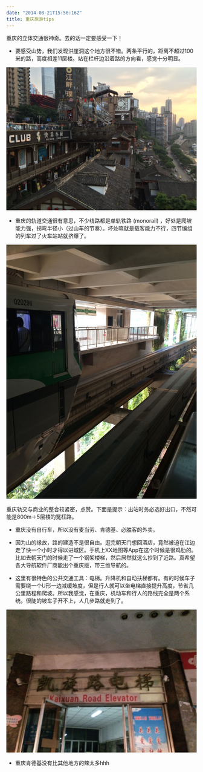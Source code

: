 ```yaml
---
date: "2014-08-21T15:56:16Z"
title: 重庆旅游tips
---
```


重庆的立体交通很神奇。去的话一定要感受一下！

* 要感受山势，我们发现洪崖洞这个地方很不错。两条平行的，距离不超过100米的路，高度相差11层楼。站在栏杆边沿着路的方向看，感觉十分明显。

![](/content/images/2016/05/IMG_23711.jpg)

* 重庆的轨道交通很有意思，不少线路都是单轨铁路 (monorail) ，好处是爬坡能力强，拐弯半径小（过山车的节奏）。坏处嘛就是载客能力不行，四节编组的列车过了火车站站就挤爆了。

![](/content/images/2016/05/IMG_23641.jpg)

重庆轨交与商业的整合较紧密，点赞。下面是提示：出站时务必选好出口，不然可能是800m＋5层楼的冤枉路。

* 重庆没有自行车，所以没有麦当劳、肯德基、必胜客的外卖。

* 因为山的缘故，路的建造不是很自由。逛完朝天门想回酒店，竟然被迫在江边走了快一个小时才得以进城区。手机上XX地图等App在这个时候是很鸡肋的。比如去朝天门的时候走了一个钢架楼梯，然后居然就这么抄到了近路。真希望各大导航软件厂商能出个重庆版，带三维导航的。

* 这里有很特色的公共交通工具：电梯。升降机和自动扶梯都有。有的时候车子需要绕一个U形一边减缓坡度，但是行人就可以坐电梯直接提升高度，节省几公里路程和爬坡。所以我感觉，在重庆，机动车和行人的路线完全是两个系统。很陡的坡车子开不上，人几步路就走到了。

![](/content/images/2016/05/IMG_23821.jpg)

* 重庆肯德基没有比其他地方的辣太多hhh